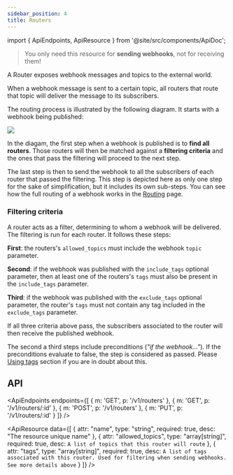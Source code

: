 ```yaml
---
sidebar_position: 4
title: Routers
---
```


import { ApiEndpoints, ApiResource } from '@site/src/components/ApiDoc';

> You only need this resource for **sending webhooks**, not for receiving them!

A Router exposes webhook messages and topics to the external world.

When a webhook message is sent to a certain topic, all routers that route
that topic will deliver the message to its subscribers.

The routing process is illustrated by the following diagram. It starts with a
webhook being published:

![](/img/basic_webhook_flow_1.svg)

In the diagam, the first step when a webhook is published is to
**find all routers**. Those routers will then be matched against
a **filtering criteria** and the ones that pass the filtering will proceed
to the next step.

The last step is then to send the webhook to all the subscribers of each
router that passed the filtering. This step is depicted here as only one
step for the sake of simplification, but it includes its own sub-steps.
You can see how the full routing of a webhook works in the
[Routing](/docs/sending-webhooks/routing) page.

### Filtering criteria

A router acts as a filter, determining to whom a webhook will
be delivered. The filtering is run for each router.
It follows these steps:

**First**: the routers's `allowed_topics` must include the webhook `topic`
parameter.

**Second**: if the webhook was published with the `include_tags` optional parameter,
then at least one of the routers's `tags` must also be present in the
`include_tags` parameter.

**Third**: if the webhook was published with the `exclude_tags` optional parameter,
the router's `tags` must not contain any tag included in the
`exclude_tags` parameter.

If all three criteria above pass, the subscribers associated to
the router will then receive the published webhook.

The second a third steps include preconditions (_"if the webhook..."_). If
the preconditions evaluate to false, the step is considered as passed.
Please [Using tags](/docs/sending-webhooks/overview#using-tags) section if you are in doubt
about this.

## API

<ApiEndpoints endpoints={[
{ m: 'GET', p: '/v1/routers' },
{ m: 'GET', p: '/v1/routers/:id' },
{ m: 'POST', p: '/v1/routers' },
{ m: 'PUT', p: '/v1/routers/:id' }
]} />

<ApiResource data={[
{
  attr: "name",
  type: "string",
  required: true,
  desc: "The resource unique name"
},
{
  attr: "allowed_topics",
  type: "array[string]",
  required: true,
  desc: `A list of topics that this router will route`
},
{
  attr: "tags",
  type: "array[string]",
  required: true,
  desc: `A list of tags associated with this router.
  Used for filtering when sending webhooks. See more details above`
}
]} />
